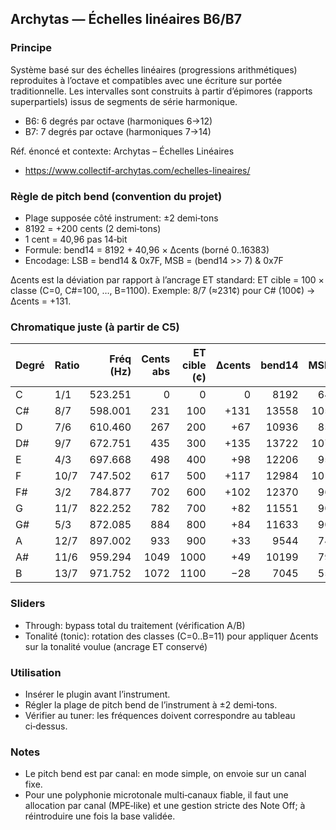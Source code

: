 ## Archytas — Échelles linéaires B6/B7

### Principe
Système basé sur des échelles linéaires (progressions arithmétiques) reproduites à l’octave et compatibles avec une écriture sur portée traditionnelle. Les intervalles sont construits à partir d’épimores (rapports superpartiels) issus de segments de série harmonique.

- B6: 6 degrés par octave (harmoniques 6→12)
- B7: 7 degrés par octave (harmoniques 7→14)

Réf. énoncé et contexte: Archytas – Échelles Linéaires
- https://www.collectif-archytas.com/echelles-lineaires/

### Règle de pitch bend (convention du projet)
- Plage supposée côté instrument: ±2 demi‑tons
- 8192 = +200 cents (2 demi‑tons)
- 1 cent = 40,96 pas 14‑bit
- Formule: bend14 = 8192 + 40,96 × Δcents (borné 0..16383)
- Encodage: LSB = bend14 & 0x7F, MSB = (bend14 >> 7) & 0x7F

Δcents est la déviation par rapport à l’ancrage ET standard: ET cible = 100 × classe (C=0, C#=100, …, B=1100). Exemple: 8/7 (≈231¢) pour C# (100¢) → Δcents = +131.

### Chromatique juste (à partir de C5)
| Degré | Ratio | Fréq (Hz) | Cents abs | ET cible (¢) | Δcents | bend14 | MSB | LSB |
|---|---|---:|---:|---:|---:|---:|---:|---:|
| C | 1/1 | 523.251 | 0 | 0 | 0 | 8192 | 64 | 0 |
| C# | 8/7 | 598.001 | 231 | 100 | +131 | 13558 | 105 | 118 |
| D | 7/6 | 610.460 | 267 | 200 | +67 | 10936 | 85 | 56 |
| D# | 9/7 | 672.751 | 435 | 300 | +135 | 13722 | 107 | 26 |
| E | 4/3 | 697.668 | 498 | 400 | +98 | 12206 | 95 | 46 |
| F | 10/7 | 747.502 | 617 | 500 | +117 | 12984 | 101 | 56 |
| F# | 3/2 | 784.877 | 702 | 600 | +102 | 12370 | 96 | 82 |
| G | 11/7 | 822.252 | 782 | 700 | +82 | 11551 | 90 | 31 |
| G# | 5/3 | 872.085 | 884 | 800 | +84 | 11633 | 90 | 113 |
| A | 12/7 | 897.002 | 933 | 900 | +33 | 9544 | 74 | 72 |
| A# | 11/6 | 959.294 | 1049 | 1000 | +49 | 10199 | 79 | 87 |
| B | 13/7 | 971.752 | 1072 | 1100 | −28 | 7045 | 55 | 5 |

### Sliders
- Through: bypass total du traitement (vérification A/B)
- Tonalité (tonic): rotation des classes (C=0..B=11) pour appliquer Δcents sur la tonalité voulue (ancrage ET conservé)

### Utilisation
- Insérer le plugin avant l’instrument.
- Régler la plage de pitch bend de l’instrument à ±2 demi‑tons.
- Vérifier au tuner: les fréquences doivent correspondre au tableau ci‑dessus.

### Notes
- Le pitch bend est par canal: en mode simple, on envoie sur un canal fixe.
- Pour une polyphonie microtonale multi‑canaux fiable, il faut une allocation par canal (MPE‑like) et une gestion stricte des Note Off; à réintroduire une fois la base validée.